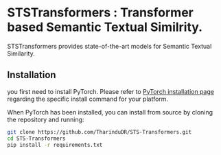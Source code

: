 # STSTransformers : Transformer based Semantic Textual Similrity. 

STSTransformers provides state-of-the-art models for Semantic Textual Similarity.

## Installation
you first need to install PyTorch.
Please refer to [PyTorch installation page](https://pytorch.org/get-started/locally/#start-locally) regarding the specific install command for your platform.

When PyTorch has been installed, you can install from source by cloning the repository and running:

```bash
git clone https://github.com/TharinduDR/STS-Transformers.git
cd STS-Transformers
pip install -r requirements.txt
``` 

